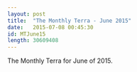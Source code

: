 ```yaml
---
layout: post
title:  "The Monthly Terra - June 2015"
date:   2015-07-08 00:45:30
id: MTJune15
length: 30609408  
---
```


The Monthly Terra for June of 2015.
